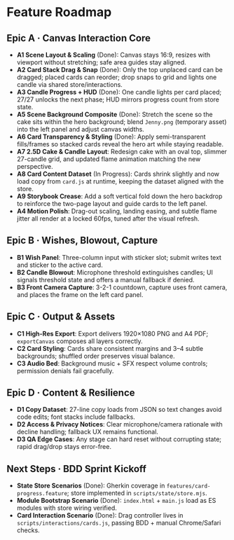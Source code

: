 # Feature Roadmap

## Epic A · Canvas Interaction Core
- **A1 Scene Layout & Scaling** (Done): Canvas stays 16:9, resizes with viewport without stretching; safe area guides stay aligned.
- **A2 Card Stack Drag & Snap** (Done): Only the top unplaced card can be dragged; placed cards can reorder; drop snaps to grid and lights one candle via shared store/interactions.
- **A3 Candle Progress + HUD** (Done): One candle lights per card placed; 27/27 unlocks the next phase; HUD mirrors progress count from store state.
- **A5 Scene Background Composite** (Done): Stretch the scene so the cake sits within the hero background; blend `Jenny.png` (temporary asset) into the left panel and adjust canvas widths.
- **A6 Card Transparency & Styling** (Done): Apply semi-transparent fills/frames so stacked cards reveal the hero art while staying readable.
- **A7 2.5D Cake & Candle Layout**: Redesign cake with an oval top, slimmer 27-candle grid, and updated flame animation matching the new perspective.
- **A8 Card Content Dataset** (In Progress): Cards shrink slightly and now load copy from `card.js` at runtime, keeping the dataset aligned with the store.
- **A9 Storybook Crease**: Add a soft vertical fold down the hero backdrop to reinforce the two-page layout and guide cards to the left panel.
- **A4 Motion Polish**: Drag-out scaling, landing easing, and subtle flame jitter all render at a locked 60fps, tuned after the visual refresh.

## Epic B · Wishes, Blowout, Capture
- **B1 Wish Panel**: Three-column input with sticker slot; submit writes text and sticker to the active card.
- **B2 Candle Blowout**: Microphone threshold extinguishes candles; UI signals threshold state and offers a manual fallback if denied.
- **B3 Front Camera Capture**: 3-2-1 countdown, capture uses front camera, and places the frame on the left card panel.

## Epic C · Output & Assets
- **C1 High-Res Export**: Export delivers 1920×1080 PNG and A4 PDF; `exportCanvas` composes all layers correctly.
- **C2 Card Styling**: Cards share consistent margins and 3–4 subtle backgrounds; shuffled order preserves visual balance.
- **C3 Audio Bed**: Background music + SFX respect volume controls; permission denials fail gracefully.

## Epic D · Content & Resilience
- **D1 Copy Dataset**: 27-line copy loads from JSON so text changes avoid code edits; font stacks include fallbacks.
- **D2 Access & Privacy Notices**: Clear microphone/camera rationale with decline handling; fallback UX remains functional.
- **D3 QA Edge Cases**: Any stage can hard reset without corrupting state; rapid drag/drop stays error-free.

## Next Steps · BDD Sprint Kickoff
- **State Store Scenarios** (Done): Gherkin coverage in `features/card-progress.feature`; store implemented in `scripts/state/store.mjs`.
- **Module Bootstrap Scenario** (Done): `index.html` + `main.js` load as ES modules with store wiring verified.
- **Card Interaction Scenario** (Done): Drag controller lives in `scripts/interactions/cards.js`, passing BDD + manual Chrome/Safari checks.

